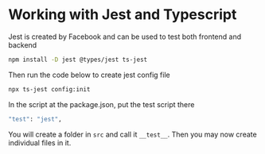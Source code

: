 # Working with Jest and Typescript

Jest is created by Facebook and can be used to test both frontend and backend

```bash
npm install -D jest @types/jest ts-jest
```

Then run the code below to create jest config file

```bash
npx ts-jest config:init
```

In the script at the package.json, put the test script there

```bash
"test": "jest",
```

You will create a folder in `src` and call it `__test__`. Then you may now create individual files in it.